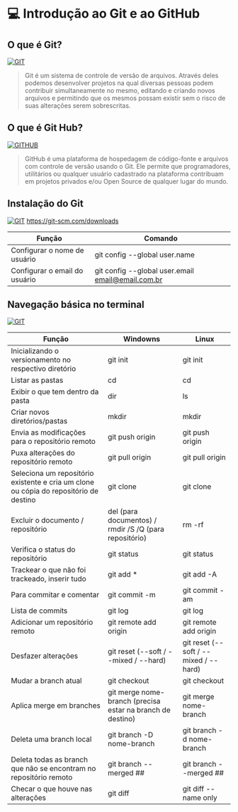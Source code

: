 # 💻 Introdução ao Git e ao GitHub

## O que é Git? 
[![GIT](https://img.shields.io/badge/Git-F05032?style=for-the-badge&logo=git&logoColor=white)](#)
> Git é um sistema de controle de versão de arquivos. Através deles podemos desenvolver projetos na qual diversas pessoas podem contribuir simultaneamente no mesmo, editando e criando novos arquivos e permitindo que os mesmos possam existir sem o risco de suas alterações serem sobrescritas.

## O que é Git Hub? 
[![GITHUB](https://img.shields.io/badge/GitHub-100000?style=for-the-badge&logo=github&logoColor=white)](#)
> GitHub é uma plataforma de hospedagem de código-fonte e arquivos com controle de versão usando o Git. Ele permite que programadores, utilitários ou qualquer usuário cadastrado na plataforma contribuam em projetos privados e/ou Open Source de qualquer lugar do mundo.

## Instalação do Git
[![GIT](https://img.shields.io/badge/Git-F05032?style=for-the-badge&logo=git&logoColor=white)](#)
https://git-scm.com/downloads

| **Função** | **Comando** |
| --- | --- |
| Configurar o nome de usuário | git config --global user.name |
| Configurar o email do usuário | git config --global user.email email@email.com.br |

## Navegação básica no terminal
[![GIT](https://img.shields.io/badge/Git-F05032?style=for-the-badge&logo=git&logoColor=white)](#)

| **Função** | **Windowns** | **Linux** |
| --- | --- | --- |
| Inicializando o versionamento no respectivo diretório | git init | git init |
| Listar as pastas  | cd | cd |
| Exibir o que tem dentro da pasta | dir | ls |
| Criar novos diretórios/pastas | mkdir | mkdir |
| Envia as modificações para o repositório remoto | git push origin | git push origin |
| Puxa alterações do repositório remoto | git pull origin | git pull origin |
| Seleciona um repositório existente e cria um clone ou cópia do repositório de destino | git clone | git clone |
| Excluir o documento / repositório | del (para documentos) / rmdir /S /Q (para repositório) | rm -rf |
| Verifica o status do repositório | git status | git status |
| Trackear o que não foi trackeado, inserir tudo | git add * | git add -A |
| Para commitar e comentar | git commit -m | git commit -am | (
| Lista de commits | git log | git log |
| Adicionar um repositório remoto | git remote add origin | git remote add origin
| Desfazer alterações | git reset (--soft / --mixed / --hard) | git reset (--soft / --mixed / --hard) |
| Mudar a branch atual | git checkout | git checkout |
| Aplica merge em branches | git merge nome-branch (precisa estar na branch de destino) | git merge nome-branch |
| Deleta uma branch local | git branch -D nome-branch | git branch -d nome-branch |
| Deleta todas as branch que não se encontram no repositório remoto | git branch --merged ## | git branch --merged ## |
| Checar o que houve nas alterações | git diff | git diff --name only |
